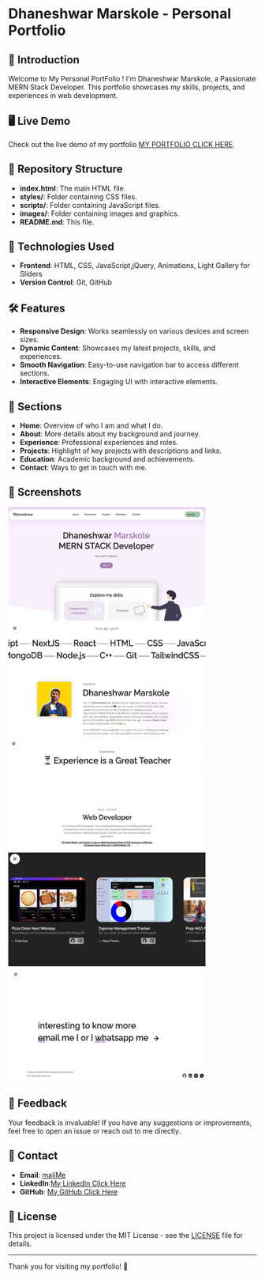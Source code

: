 # Dhaneshwar Marskole - Personal Portfolio

## 🌟 Introduction

Welcome to My Personal PortFolio ! I'm Dhaneshwar Marskole, a Passionate MERN Stack Developer. This portfolio showcases my skills, projects, and experiences in web development.

## 🖥️ Live Demo

Check out the live demo of my portfolio [MY PORTFOLIO CLICK HERE](https://www.dhaneshwar.site/).

## 📁 Repository Structure

- **index.html**: The main HTML file.
- **styles/**: Folder containing CSS files.
- **scripts/**: Folder containing JavaScript files.
- **images/**: Folder containing images and graphics.
- **README.md**: This file.

## 🚀 Technologies Used

- **Frontend**: HTML, CSS, JavaScript,jQuery, Animations, Light Gallery for Sliders
- **Version Control**: Git, GitHub

## 🛠️ Features

- **Responsive Design**: Works seamlessly on various devices and screen sizes.
- **Dynamic Content**: Showcases my latest projects, skills, and experiences.
- **Smooth Navigation**: Easy-to-use navigation bar to access different sections.
- **Interactive Elements**: Engaging UI with interactive elements.

## 📂 Sections

- **Home**: Overview of who I am and what I do.
- **About**: More details about my background and journey.
- **Experience**: Professional experiences and roles.
- **Projects**: Highlight of key projects with descriptions and links.
- **Education**: Academic background and achievements.
- **Contact**: Ways to get in touch with me.

## 📸 Screenshots
<div style="flex">
<img src="./images/Screenshot/HomePage.png" alt="Alt text" width="400" height="230">
<img src="./images/Screenshot/Introduction.png" alt="Alt text" width="400" height="230">
<img src="./images/Screenshot/Experience.png" alt="Alt text" width="400" height="230">
<img src="./images/Screenshot/Projects.png" alt="Alt text" width="400" height="230">
<img src="./images/Screenshot/Contact.png" alt="Alt text" width="400" height="230">
  
</div>


## 💬 Feedback

Your feedback is invaluable! If you have any suggestions or improvements, feel free to open an issue or reach out to me directly.

## 📧 Contact

- **Email**: [mailMe](mailto:work.dhaneshwar@gmail.com)
- **LinkedIn**:[My LinkedIn Click Here](https://linkedin.com/in/dhaneshwar-marskole-a4569b206])
- **GitHub**: [My GitHub Click Here](https://github.com/Dhaneshwar7)

## 📄 License

This project is licensed under the MIT License - see the [LICENSE](LICENSE) file for details.

---

Thank you for visiting my portfolio! 🌟
